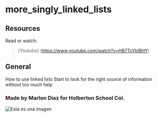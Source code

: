 <h1> more_singly_linked_lists </h1>

## Resources
Read or watch:

> [Youtube] (https://www.youtube.com/watch?v=HB7TcYklBHY)

## General
How to use linked lists
Start to look for the right source of information without too much help

### Made by Marlon Diaz for Holberton School Col.

![Esta es una imagen](https://myoctocat.com/assets/images/base-octocat.svg)
